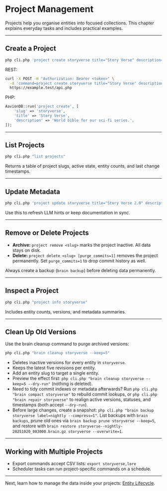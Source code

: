 # Project Management

Projects help you organise entities into focused collections. This chapter explains everyday tasks and includes practical examples.

---

## Create a Project

```bash
php cli.php 'project create storyverse title="Story Verse" description="World bible for our sci-fi series."'
```

REST:

```bash
curl -X POST -H "Authorization: Bearer <token>" \
  -d 'command=project create storyverse title="Story Verse" description="World bible..."' \
  https://example.test/api.php
```

PHP:

```php
AavionDB::run('project create', [
    'slug' => 'storyverse',
    'title' => 'Story Verse',
    'description' => 'World bible for our sci-fi series.',
]);
```

---

## List Projects

```bash
php cli.php "list projects"
```

Returns a table of project slugs, active state, entity counts, and last change timestamps.

---

## Update Metadata

```bash
php cli.php 'project update storyverse title="Story Verse 2.0" description="Updated scope"'
```

Use this to refresh LLM hints or keep documentation in sync.

---

## Remove or Delete Projects

- **Archive:** `project remove <slug>` marks the project inactive. All data stays on disk.
- **Delete:** `project delete <slug> [purge_commits=1]` removes the project permanently. Set `purge_commits=1` to drop commit history as well.

Always create a backup (`brain backup`) before deleting data permanently.

---

## Inspect a Project

```bash
php cli.php "project info storyverse"
```

Includes entity counts, versions, and metadata summaries.

---

## Clean Up Old Versions

Use the brain cleanup command to purge archived versions:

```bash
php cli.php "brain cleanup storyverse --keep=5"
```

- Deletes inactive versions for every entity in `storyverse`.
- Keeps the latest five revisions per entity.
- Add an entity slug to target a single entity.
- Preview the effect first: `php cli.php "brain cleanup storyverse --keep=5 --dry-run"` (nothing is deleted).
- Need to tidy commit indexes or metadata afterwards? Run `php cli.php "brain compact storyverse"` to rebuild commit lookups, or `php cli.php "brain repair storyverse"` to realign active versions, statuses, and timestamps (both accept `--dry-run`).
- Before large changes, create a snapshot: `php cli.php "brain backup storyverse label=nightly --compress=1"`. List backups with `brain backups`, prune old ones via `brain backup prune storyverse --keep=5`, and restore with `brain restore storyverse--nightly-20251020_083000.brain.gz storyverse --overwrite=1`.

---

## Working with Multiple Projects

- Export commands accept CSV lists: `export storyverse,lore`
- Scheduler tasks can run project-specific commands on a schedule.

---

Next, learn how to manage the data inside your projects: [Entity Lifecycle](entities.md).

